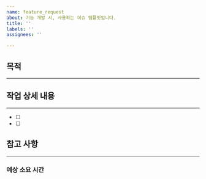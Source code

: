 ```yaml
---
name: feature_request
about: 기능 개발 시, 사용하는 이슈 템플릿입니다.
title: ''
labels: ''
assignees: ''

---
```


## 목적

---
<!-- 구현하려는 작업의 목적을 설명해주세요. -->

## 작업 상세 내용

---
<!-- 해당 기능을 구현하기 위해 해야 하는 작업을 작성해주세요 -->
- [ ] 
- [ ] 

## 참고 사항

---
<!-- 참고해야 하는 내용을 작성해주세요. -->

### 예상 소요 시간
<!-- 해당 작업의 예상 소요 시간을 작성주세요 -->
